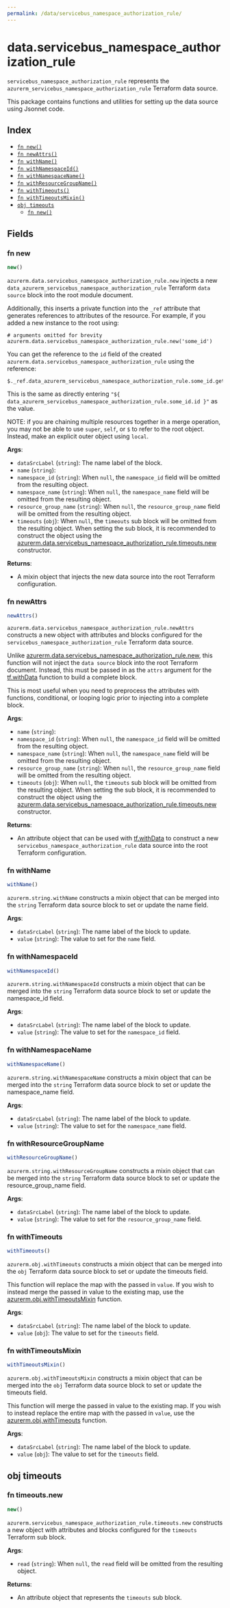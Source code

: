 ```yaml
---
permalink: /data/servicebus_namespace_authorization_rule/
---
```


# data.servicebus_namespace_authorization_rule

`servicebus_namespace_authorization_rule` represents the `azurerm_servicebus_namespace_authorization_rule` Terraform data source.



This package contains functions and utilities for setting up the data source using Jsonnet code.


## Index

* [`fn new()`](#fn-new)
* [`fn newAttrs()`](#fn-newattrs)
* [`fn withName()`](#fn-withname)
* [`fn withNamespaceId()`](#fn-withnamespaceid)
* [`fn withNamespaceName()`](#fn-withnamespacename)
* [`fn withResourceGroupName()`](#fn-withresourcegroupname)
* [`fn withTimeouts()`](#fn-withtimeouts)
* [`fn withTimeoutsMixin()`](#fn-withtimeoutsmixin)
* [`obj timeouts`](#obj-timeouts)
  * [`fn new()`](#fn-timeoutsnew)

## Fields

### fn new

```ts
new()
```


`azurerm.data.servicebus_namespace_authorization_rule.new` injects a new `data_azurerm_servicebus_namespace_authorization_rule` Terraform `data source`
block into the root module document.

Additionally, this inserts a private function into the `_ref` attribute that generates references to attributes of the
resource. For example, if you added a new instance to the root using:

    # arguments omitted for brevity
    azurerm.data.servicebus_namespace_authorization_rule.new('some_id')

You can get the reference to the `id` field of the created `azurerm.data.servicebus_namespace_authorization_rule` using the reference:

    $._ref.data_azurerm_servicebus_namespace_authorization_rule.some_id.get('id')

This is the same as directly entering `"${ data_azurerm_servicebus_namespace_authorization_rule.some_id.id }"` as the value.

NOTE: if you are chaining multiple resources together in a merge operation, you may not be able to use `super`, `self`,
or `$` to refer to the root object. Instead, make an explicit outer object using `local`.

**Args**:
  - `dataSrcLabel` (`string`): The name label of the block.
  - `name` (`string`): 
  - `namespace_id` (`string`):  When `null`, the `namespace_id` field will be omitted from the resulting object.
  - `namespace_name` (`string`):  When `null`, the `namespace_name` field will be omitted from the resulting object.
  - `resource_group_name` (`string`):  When `null`, the `resource_group_name` field will be omitted from the resulting object.
  - `timeouts` (`obj`):  When `null`, the `timeouts` sub block will be omitted from the resulting object. When setting the sub block, it is recommended to construct the object using the [azurerm.data.servicebus_namespace_authorization_rule.timeouts.new](#fn-timeoutsnew) constructor.

**Returns**:
- A mixin object that injects the new data source into the root Terraform configuration.


### fn newAttrs

```ts
newAttrs()
```


`azurerm.data.servicebus_namespace_authorization_rule.newAttrs` constructs a new object with attributes and blocks configured for the `servicebus_namespace_authorization_rule`
Terraform data source.

Unlike [azurerm.data.servicebus_namespace_authorization_rule.new](#fn-new), this function will not inject the `data source`
block into the root Terraform document. Instead, this must be passed in as the `attrs` argument for the
[tf.withData](https://github.com/tf-libsonnet/core/tree/main/docs#fn-withdata) function to build a complete block.

This is most useful when you need to preprocess the attributes with functions, conditional, or looping logic prior to
injecting into a complete block.

**Args**:
  - `name` (`string`): 
  - `namespace_id` (`string`):  When `null`, the `namespace_id` field will be omitted from the resulting object.
  - `namespace_name` (`string`):  When `null`, the `namespace_name` field will be omitted from the resulting object.
  - `resource_group_name` (`string`):  When `null`, the `resource_group_name` field will be omitted from the resulting object.
  - `timeouts` (`obj`):  When `null`, the `timeouts` sub block will be omitted from the resulting object. When setting the sub block, it is recommended to construct the object using the [azurerm.data.servicebus_namespace_authorization_rule.timeouts.new](#fn-timeoutsnew) constructor.

**Returns**:
  - An attribute object that can be used with [tf.withData](https://github.com/tf-libsonnet/core/tree/main/docs#fn-withdata) to construct a new `servicebus_namespace_authorization_rule` data source into the root Terraform configuration.


### fn withName

```ts
withName()
```

`azurerm.string.withName` constructs a mixin object that can be merged into the `string`
Terraform data source block to set or update the name field.



**Args**:
  - `dataSrcLabel` (`string`): The name label of the block to update.
  - `value` (`string`): The value to set for the `name` field.


### fn withNamespaceId

```ts
withNamespaceId()
```

`azurerm.string.withNamespaceId` constructs a mixin object that can be merged into the `string`
Terraform data source block to set or update the namespace_id field.



**Args**:
  - `dataSrcLabel` (`string`): The name label of the block to update.
  - `value` (`string`): The value to set for the `namespace_id` field.


### fn withNamespaceName

```ts
withNamespaceName()
```

`azurerm.string.withNamespaceName` constructs a mixin object that can be merged into the `string`
Terraform data source block to set or update the namespace_name field.



**Args**:
  - `dataSrcLabel` (`string`): The name label of the block to update.
  - `value` (`string`): The value to set for the `namespace_name` field.


### fn withResourceGroupName

```ts
withResourceGroupName()
```

`azurerm.string.withResourceGroupName` constructs a mixin object that can be merged into the `string`
Terraform data source block to set or update the resource_group_name field.



**Args**:
  - `dataSrcLabel` (`string`): The name label of the block to update.
  - `value` (`string`): The value to set for the `resource_group_name` field.


### fn withTimeouts

```ts
withTimeouts()
```

`azurerm.obj.withTimeouts` constructs a mixin object that can be merged into the `obj`
Terraform data source block to set or update the timeouts field.

This function will replace the map with the passed in `value`. If you wish to instead merge the
passed in value to the existing map, use the [azurerm.obj.withTimeoutsMixin](TODO) function.

**Args**:
  - `dataSrcLabel` (`string`): The name label of the block to update.
  - `value` (`obj`): The value to set for the `timeouts` field.


### fn withTimeoutsMixin

```ts
withTimeoutsMixin()
```

`azurerm.obj.withTimeoutsMixin` constructs a mixin object that can be merged into the `obj`
Terraform data source block to set or update the timeouts field.

This function will merge the passed in value to the existing map. If you wish
to instead replace the entire map with the passed in `value`, use the [azurerm.obj.withTimeouts](TODO)
function.


**Args**:
  - `dataSrcLabel` (`string`): The name label of the block to update.
  - `value` (`obj`): The value to set for the `timeouts` field.


## obj timeouts



### fn timeouts.new

```ts
new()
```


`azurerm.servicebus_namespace_authorization_rule.timeouts.new` constructs a new object with attributes and blocks configured for the `timeouts`
Terraform sub block.



**Args**:
  - `read` (`string`):  When `null`, the `read` field will be omitted from the resulting object.

**Returns**:
  - An attribute object that represents the `timeouts` sub block.
